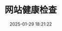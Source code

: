 ---
title: 网站健康检查
date: 2025-01-29 18:21:22
type: 'sitestatus'
top_background: /img/sitestatus/sitestatus.png
top_img: false
comments: false
aside: false
---